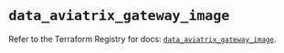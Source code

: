 # `data_aviatrix_gateway_image`

Refer to the Terraform Registry for docs: [`data_aviatrix_gateway_image`](https://registry.terraform.io/providers/aviatrixsystems/aviatrix/8.1.10/docs/data-sources/gateway_image).
